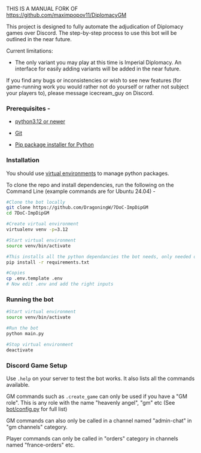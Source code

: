 THIS IS A MANUAL FORK OF https://github.com/maximpopov11/DiplomacyGM

This project is designed to fully automate the adjudication of Diplomacy games over Discord. The step-by-step process to
use this bot will be outlined in the near future.

Current limitations:

- The only variant you may play at this time is Imperial Diplomacy. An interface for easily adding variants will be
  added in the near future.

If you find any bugs or inconsistencies or wish to see new features (for game-running work you would rather not do
yourself or rather not subject your players to), please message icecream_guy on Discord.

### Prerequisites - 

- [python3.12 or newer](https://realpython.com/installing-python/)

- [Git](https://github.com/git-guides/install-git)

- [Pip package installer for Python](https://phoenixnap.com/kb/install-pip-windows)

### Installation

You should use [virtual environments](https://docs.python.org/3/tutorial/venv.html) to manage python packages. 

To clone the repo and install dependencies, run the following on the Command Line (example commands are for Ubuntu 24.04) -

```bash
#Clone the bot locally
git clone https://github.com/DragoningW/7DoC-ImpDipGM
cd 7DoC-ImpDipGM

#Create virtual environment
virtualenv venv -p=3.12 

#Start virtual environment
source venv/bin/activate

#This installs all the python dependancies the bot needs, only needed once.
pip install -r requirements.txt

#Copies 
cp .env.template .env
# Now edit .env and add the right inputs
```

### Running the bot

```bash
#Start virtual environment
source venv/bin/activate

#Run the bot
python main.py

#Stop virtual environment
deactivate
```

### Discord Game Setup

Use `.help` on your server to test the bot works. It also lists all the commands available.

GM commands such as `.create_game` can only be used if you have a "GM role". This is any role with the name "heavenly angel", "gm" etc (See [bot/config.py](/bot/config.py) for full list)

GM commands can also only be called in a channel named "admin-chat" in "gm channels" category.

Player commands can only be called in "orders" category in channels named "france-orders" etc.
